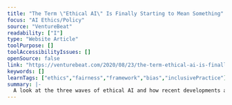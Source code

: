 ```yaml
---
title: "The Term \"Ethical AI\" Is Finally Starting to Mean Something"
focus: "AI Ethics/Policy"
source: "VentureBeat"
readability: ["I"]
type: "Website Article"
toolPurpose: []
toolAccessibilityIssues: []
openSource: false
link: "https://venturebeat.com/2020/08/23/the-term-ethical-ai-is-finally-starting-to-mean-something/"
keywords: []
learnTags: ["ethics","fairness","framework","bias","inclusivePractice"]
summary: |-
  A look at the three waves of ethical AI and how recent developments are shaping the focus of its most recent iteration.
---
```


